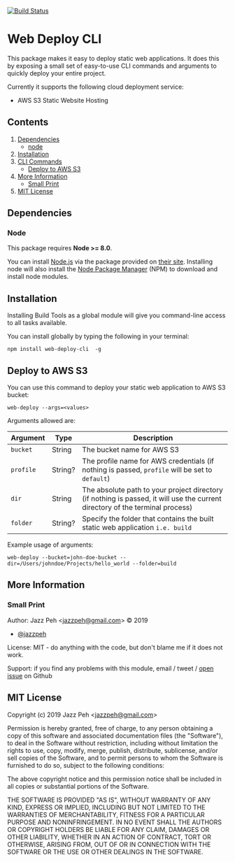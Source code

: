 [![Build Status](https://travis-ci.org/jazzpeh/web-deploy-cli.svg?branch=master)](https://travis-ci.org/jazzpeh/web-deploy-cli)

# Web Deploy CLI

This package makes it easy to deploy static web applications. It does this by exposing a small set of easy-to-use CLI commands and arguments to quickly  deploy your entire project. 

Currently it supports the following cloud deployment service:
* AWS S3 Static Website Hosting

## Contents

1. [Dependencies](#dependencies)
   * [node](#node)
2. [Installation](#installation)
3. [CLI Commands](#cli-commands)
    * [Deploy to AWS S3](#deploy-to-aws)
3. [More Information](#more-information)
    * [Small Print](#small-print)
4. [MIT License](#mit-license)

## Dependencies

### Node

This package requires **Node >= 8.0**.

You can install [Node.js](http://www.nodejs.org/) via the package provided on [their site](http://www.nodejs.org).
Installing node will also install the [Node Package Manager](https://github.com/npm/npm) (NPM) to download and
install node modules.

## Installation

Installing Build Tools as a global module will give you command-line access to all tasks available.

You can install globally by typing the following in your terminal:

```
npm install web-deploy-cli  -g
```

## Deploy to AWS S3

You can use this command to deploy your static web application to AWS S3 bucket:

```
web-deploy --args=<values>
```

Arguments allowed are:

| Argument | Type | Description |
|--------|--------|--------|
| `bucket` | String | The bucket name for AWS S3
| `profile`| String? | The profile name for AWS credentials (if nothing is passed, `profile` will be set to `default`)
| `dir`| String | The absolute path to your project directory (if nothing is passed, it will use the current directory of the terminal process)
| `folder` | String? | Specify the folder that contains the built static web application `i.e. build`

Example usage of arguments:

```
web-deploy --bucket=john-doe-bucket --dir=/Users/johndoe/Projects/hello_world --folder=build
```


## More Information

### Small Print

Author: Jazz Peh &lt;jazzpeh@gmail.com&gt; &copy; 2019

- [@jazzpeh](https://twitter.com/jazzpeh)

License: MIT - do anything with the code, but don't blame me if it does not work.

Support: if you find any problems with this module, email / tweet /
[open issue](https://github.com/jazzpeh/web-deploy-cli/issues) on Github

## MIT License

Copyright (c) 2019 Jazz Peh &lt;jazzpeh@gmail.com&gt;

Permission is hereby granted, free of charge, to any person
obtaining a copy of this software and associated documentation
files (the "Software"), to deal in the Software without
restriction, including without limitation the rights to use,
copy, modify, merge, publish, distribute, sublicense, and/or sell
copies of the Software, and to permit persons to whom the
Software is furnished to do so, subject to the following
conditions:

The above copyright notice and this permission notice shall be
included in all copies or substantial portions of the Software.

THE SOFTWARE IS PROVIDED "AS IS", WITHOUT WARRANTY OF ANY KIND,
EXPRESS OR IMPLIED, INCLUDING BUT NOT LIMITED TO THE WARRANTIES
OF MERCHANTABILITY, FITNESS FOR A PARTICULAR PURPOSE AND
NONINFRINGEMENT. IN NO EVENT SHALL THE AUTHORS OR COPYRIGHT
HOLDERS BE LIABLE FOR ANY CLAIM, DAMAGES OR OTHER LIABILITY,
WHETHER IN AN ACTION OF CONTRACT, TORT OR OTHERWISE, ARISING
FROM, OUT OF OR IN CONNECTION WITH THE SOFTWARE OR THE USE OR
OTHER DEALINGS IN THE SOFTWARE.